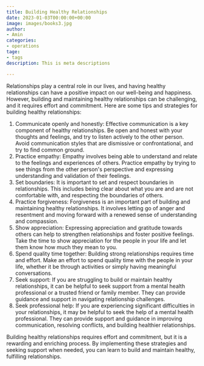 ```yaml
---
title: Building Healthy Relationships
date: 2023-01-03T00:00:00+00:00
image: images/books3.jpg
author:
- Amin
categories:
- operations
tage:
- tags
description: This is meta descriptions

---
```

Relationships play a central role in our lives, and having healthy relationships can have a positive impact on our well-being and happiness. However, building and maintaining healthy relationships can be challenging, and it requires effort and commitment. Here are some tips and strategies for building healthy relationships:

1. Communicate openly and honestly: Effective communication is a key component of healthy relationships. Be open and honest with your thoughts and feelings, and try to listen actively to the other person. Avoid communication styles that are dismissive or confrontational, and try to find common ground.
2. Practice empathy: Empathy involves being able to understand and relate to the feelings and experiences of others. Practice empathy by trying to see things from the other person's perspective and expressing understanding and validation of their feelings.
3. Set boundaries: It is important to set and respect boundaries in relationships. This includes being clear about what you are and are not comfortable with, and respecting the boundaries of others.
4. Practice forgiveness: Forgiveness is an important part of building and maintaining healthy relationships. It involves letting go of anger and resentment and moving forward with a renewed sense of understanding and compassion.
5. Show appreciation: Expressing appreciation and gratitude towards others can help to strengthen relationships and foster positive feelings. Take the time to show appreciation for the people in your life and let them know how much they mean to you.
6. Spend quality time together: Building strong relationships requires time and effort. Make an effort to spend quality time with the people in your life, whether it be through activities or simply having meaningful conversations.
7. Seek support: If you are struggling to build or maintain healthy relationships, it can be helpful to seek support from a mental health professional or a trusted friend or family member. They can provide guidance and support in navigating relationship challenges.
8. Seek professional help: If you are experiencing significant difficulties in your relationships, it may be helpful to seek the help of a mental health professional. They can provide support and guidance in improving communication, resolving conflicts, and building healthier relationships.

Building healthy relationships requires effort and commitment, but it is a rewarding and enriching process. By implementing these strategies and seeking support when needed, you can learn to build and maintain healthy, fulfilling relationships.